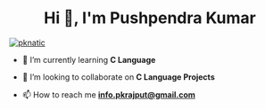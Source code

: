 <h1 align="center">Hi 👋, I'm Pushpendra Kumar</h1>
<p align="left"> <a href="https://twitter.com/pknatic" target="_blank"><img src="https://img.shields.io/twitter/follow/pknatic?logo=twitter&style=for-the-badge" alt="pknatic" /></a> </p>

- 🌱 I’m currently learning **C Language**

- 👯 I’m looking to collaborate on **C Language Projects**

- 📫 How to reach me **info.pkrajput@gmail.com**
